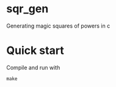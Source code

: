 # sqr_gen
Generating magic squares of powers in c

# Quick start
Compile and run with
```(shell)
make
```